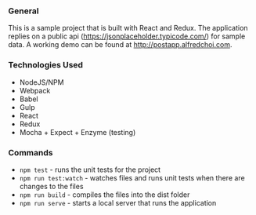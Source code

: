 ### General
This is a sample project that is built with React and Redux.  The application replies on a public api (https://jsonplaceholder.typicode.com/) for sample data.  A working demo can be found at http://postapp.alfredchoi.com.

### Technologies Used
* NodeJS/NPM
* Webpack
* Babel
* Gulp
* React
* Redux
* Mocha + Expect + Enzyme (testing)

### Commands
* `npm test` - runs the unit tests for the project
* `npm run test:watch` - watches files and runs unit tests when there are changes to the files
* `npm run build` - compiles the files into the dist folder
* `npm run serve` - starts a local server that runs the application

